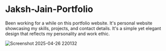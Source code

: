 # Jaksh-Jain-Portfolio

Been working for a while on this portfolio website. It's personal website showcasing my skills, projects, and contact details. It's a simple yet elegant design that reflects my personality and work ethic.

![Screenshot 2025-04-26 220132](https://github.com/user-attachments/assets/197de921-8132-43a6-ab3e-24711a878729)



